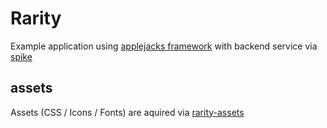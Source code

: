 # Rarity

Example application using [applejacks framework](/johnCision/applejacks) with backend service via [spike](/johnCision/spike)


## assets

Assets (CSS / Icons / Fonts) are aquired via [rarity-assets](/johnCision/rarity-assets)

